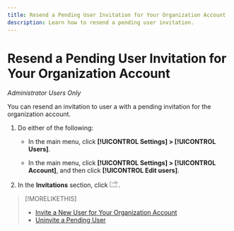 ```yaml
---
title: Resend a Pending User Invitation for Your Organization Account
description: Learn how to resend a pending user invitation.
---
```

# Resend a Pending User Invitation for Your Organization Account

*Administrator Users Only*

You can resend an invitation to user a with a pending invitation for the organization account.

1. Do either of the following:

    * In the main menu, click **[!UICONTROL Settings] > [!UICONTROL Users]**.
    
    * In the main menu, click **[!UICONTROL Settings] > [!UICONTROL Account]**, and then click **[!UICONTROL Edit users]**.

1. In the **Invitations** section, click ![Resend](/help/dsp/assets/resend.png).

>[!MORELIKETHIS]
>
>* [Invite a New User for Your Organization Account](user-invite.md)
>* [Uninvite a Pending User](user-uninvite.md)

<!-- >* [Edit User Permissions or Delete a User](user-edit.md) -->
